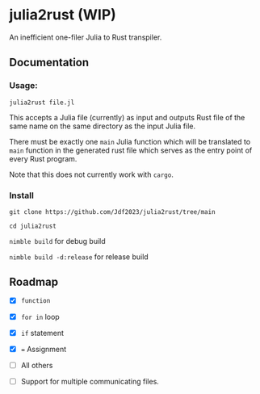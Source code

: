 # julia2rust (WIP)

An inefficient one-filer Julia to Rust transpiler.

## Documentation


### Usage:

    julia2rust file.jl


This accepts a Julia file (currently) as input and outputs Rust file of the same name on the same directory as the input Julia file.

There must be exactly one `main` Julia function which will be translated to `main` function in the generated rust file which serves as the entry point of every Rust program.

Note that this does not currently work with `cargo`.

### Install

`git clone https://github.com/Jdf2023/julia2rust/tree/main`

`cd julia2rust`

`nimble build` for debug build

`nimble build -d:release` for release build

## Roadmap

 - [x] `function`
 - [x] `for in` loop
 - [x] `if` statement
 - [x] `=` Assignment
 - [ ] All others
 - [ ] Support for multiple communicating files.
 